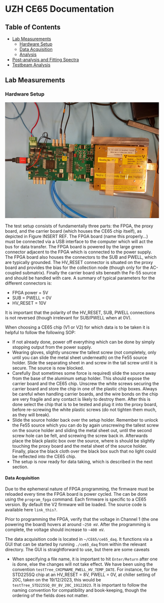 # UZH CE65 Documentation

## Table of Contents
- [Lab Measurements](#heading-1)
  - [Hardware Setup](#subheading-2-1)
  - [Data Acquisition](#subheading-2-2)
  - [Analysis](#subheading-2-2)
- [Post-analysis and Fitting Spectra](#heading-2)
- [Testbeam Analysis](#heading-3)

## Lab Measurements
### Hardware Setup
![Alt text](images/setup.jpg)

The test setup consists of fundamentally three parts: the FPGA, the proxy board, and the carrier board (which houses the CE65 chip itself), as depicted in Figure INSERT REF. The FPGA board (name this properly...) must be connected via a USB interface to the computer which will act the bus for data transfer. The FPGA board is powered by the large green connector adjacent to the FPGA which is connected to the power supply. The FPGA board also houses the connectors to the SUB and PWELL, which are typically grounded. The HV_RESET connector is situated on the proxy board and provides the bias for the collection node (though only for the AC-coupled submatrix). Finally the carrier board sits beneath the Fe-55 source and should be handled with care. 
A summary of typical parameters for the different connectors is:

 - FPGA power = 5V
 - SUB = PWELL = 0V
 - HV_RESET = 10V 
 
It is important that the polarity of the HV_RESET, SUB, PWELL connections is not reversed (though irrelevant for SUB/PWELL when at 0V). 

When choosing a CE65 chip (V1 or V2) for which data is to be taken it is helpful to follow the following SOP: 

 - If not already done, power off everything which can be done by simply stopping output from the power supply. 
 - Wearing gloves, slightly unscrew the tallest screw (not completely, only until you can slide the metal sheet underneath) on the Fe55 source holder. Slide the separating sheet in and screw in the tall screw until it is secure. The source is now blocked. 
 - Carefully (but sometimes some force is required) slide the source away from the base of the aluminum setup holder. This should expose the carrier board and the CE65 chip. Unscrew the white screws securing the carrier board and store the chip in one of the plastic chip boxes. Always be careful when handling carrier boards, and the wire bonds on the chip are very fragile and any contact is likely to destroy them. After this is done select the chip that is to be tested and plug it into the proxy board, before re-screwing the white plastic screws (do not tighten them much, as they will break).  
 - Slide the source holder back over the setup holder. Remember to unlock the Fe55 source which you can do by again unscrewing the tallest screw on the source holder and sliding the metal sheet out, until the second screw hole can be felt, and screwing the screw back in. Afterwards place the black plastic box over the source, where is should be slightly touching the proxy board and the metal sheet of the source holder. Finally, place the black cloth over the black box such that no light could be reflected into the CE65 chip. 
 - The setup is now ready for data taking, which is described in the next section. 

#### Data Acquisition

Due to the ephemeral nature of FPGA programming, the firmware must be reloaded every time the FPGA board is power cycled. The can be done using the `program_fpga` command. Each firmware is specific to a CE65 version. By default the V2 firmware will be loaded. The source code is available here `link_this?`.

Prior to programming the FPGA, verify that the voltage in Channel 1 (the one powering the board) hovers at around `~250 mV`. After the programming is complete, the voltage should increase to `~400 mV`.

The data acquisition code is located in `~/CE65/ce65_daq`. It functions via a GUI that can be started by running `./ce65_daq` from within the relevant directory. The GUI is straightforward to use, but there are some caveats
 - When specifying a file name, it is important to hit `Enter/Return` after one is done, else the changes will not take effect. We have been using the convention `testTree_CHIPNAME_PWELL_HV_TEMP_DATE`. For instance, for the STD225SQ chip at an HV_RESET = 8V, PWELL = 0V, at chiller setting of 20C, taken on the 19/12/2023, this would be `testTree_STD225SQ_0V_8V_20C_19122023`. It is important to follow the naming convention for compatibility and book-keeping, though the ordering of the fields does not matter. 
